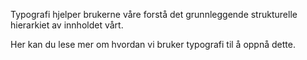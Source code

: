 Typografi hjelper brukerne våre forstå det grunnleggende strukturelle hierarkiet av innholdet vårt.

Her kan du lese mer om hvordan vi bruker typografi til å oppnå dette.